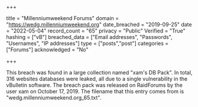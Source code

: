 +++

title = "Millenniumweekend Forums"
domain = "https://wedg.millenniumweekend.org"
date_breached = "2019-09-25"
date = "2022-05-04"
record_count = "65"
privacy = "Public"
Verified = "True"
hashing = ["vB"]
breached_data = ["Email addresses", "Passwords", "Usernames", "IP addresses"]
type = ["posts","post"]
categories = ["Forums"]
acknowledged = "No"


+++


This breach was found in a large collection named "xam's DB Pack". In total, 316 websites databases were leaked, all due to a single vulnerability in the vBulletin software. The breach pack was released on RaidForums by the user xam on October 17, 2019. The filename that this entry comes from is "wedg.millenniumweekend.org_65.txt".

